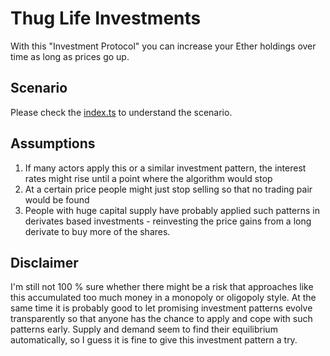 # Thug Life Investments

With this "Investment Protocol" you can increase your Ether holdings over time as long as prices go up.

## Scenario

Please check the [index.ts](https://github.com/michael-spengler/thug-life-investments/blob/main/src/index.ts) to understand the scenario.

## Assumptions

1. If many actors apply this or a similar investment pattern, the interest rates might rise until a point where the algorithm would stop
2. At a certain price people might just stop selling so that no trading pair would be found
3. People with huge capital supply have probably applied such patterns in derivates based investments - reinvesting the price gains from a long derivate to buy more of the shares.

## Disclaimer

I'm still not 100 % sure whether there might be a risk that approaches like this accumulated too much money in a monopoly or oligopoly style. At the same time it is probably good to let promising investment patterns evolve transparently so that anyone has the chance to apply and cope with such patterns early.
Supply and demand seem to find their equilibrium automatically, so I guess it is fine to give this investment pattern a try.
